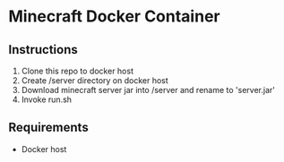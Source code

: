# Minecraft Docker Container

## Instructions

1) Clone this repo to docker host
2) Create /server directory on docker host
3) Download minecraft server jar into /server and rename to 'server.jar'
3) Invoke run.sh


## Requirements
- Docker host